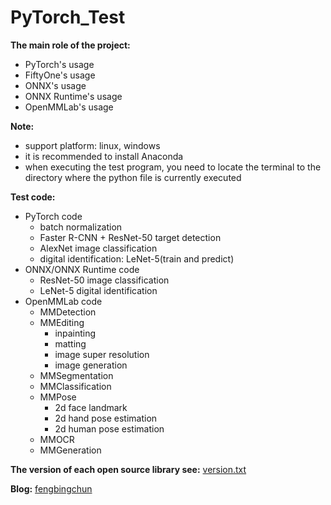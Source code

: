 # PyTorch_Test
**The main role of the project:**
- PyTorch's usage
- FiftyOne's usage
- ONNX's usage
- ONNX Runtime's usage
- OpenMMLab's usage

**Note:**
- support platform: linux, windows
- it is recommended to install Anaconda
- when executing the test program, you need to locate the terminal to the directory where the python file is currently executed

**Test code:**
- PyTorch code
	- batch normalization
	- Faster R-CNN + ResNet-50 target detection
	- AlexNet image classification
	- digital identification: LeNet-5(train and predict)
- ONNX/ONNX Runtime code
	- ResNet-50 image classification
	- LeNet-5 digital identification
- OpenMMLab code
	- MMDetection
	- MMEditing
		- inpainting
		- matting
		- image super resolution
		- image generation
	- MMSegmentation
	- MMClassification
	- MMPose
		- 2d face landmark
		- 2d hand pose estimation
		- 2d human pose estimation
	- MMOCR
	- MMGeneration

**The version of each open source library see:** [version.txt](https://github.com/fengbingchun/PyTorch_Test/blob/master/src/version.txt)

**Blog:** [fengbingchun](https://blog.csdn.net/fengbingchun/category_8599648.html)
